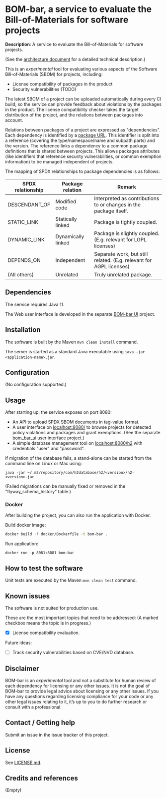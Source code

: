 # BOM-bar, a service to evaluate the Bill-of-Materials for software projects

**Description**:  A service to evaluate the Bill-of-Materials for software projects.

(See the [architecture document](docs/architecture.md) for a detailed technical description.)

This is an _experimental_ tool for evaluating various aspects of the Software 
Bill-of-Materials (SBOM) for projects, including:

- License compatibility of packages in the product
- Security vulnerabilities (TODO)

The latest SBOM of a project can be uploaded automatically during every CI build, so
the service can provide feedback about violations by the packages in the product. The
license compatibility checker takes the target distribution of the project, and the 
relations between packages into account. 

Relations between packages of a project are expressed as "dependencies". Each dependency 
is identified by a [package URL](https://github.com/package-url/purl-spec). This 
identifier is split into a reference (covering the type/namespace/name and subpath parts) 
and the version. The reference links a dependency to a common package definitions that is
shared between projects. This allows packages attributes (like identifiers that 
reference security vulnerabilities, or common exemption information) to be managed 
independent of projects.

The mapping of SPDX relationships to package dependencies is as follows:

SPDX relationship | Package relation | Remark
------------------|------------------|--------
DESCENDANT_OF     | Modified code | Interpreted as contributions to or changes in the package itself.
STATIC_LINK       | Statically linked | Package is tightly coupled.
DYNAMIC_LINK      | Dynamically linked | Package is slightly coupled. (E.g. relevant for LGPL licenses)
DEPENDS_ON        | Independent | Separate work, but still related. (E.g. relevant for AGPL licenses)
(All others)      | Unrelated | Truly unrelated package.

## Dependencies

The service requires Java 11.

The Web user interface is developed in the separate 
[BOM-bar UI](https://github.com/philips-software/bom-bar-ui) project.

## Installation

The software is built by the Maven `mvn clean install` command.

The server is started as a standard Java executable using `java -jar <application-name>.jar`.

## Configuration

(No configuration supported.)

## Usage

After starting up, the service exposes on port 8080:
* An API to upload SPDX SBOM documents in tag-value format.
* A user interface on [localhost:8080/](http://localhost:80080) to browse projects
  for detected policy violations and packages and grant exemptions.
  (See the separate [bom_bar_ui](https://github.com/philips-software/bom_bar_ui)
  user interface project.)
* A simple database management tool on [localhost:8080/h2](http://localhost:8080/h2)
  with credentials "user" and "password".

If migration of the database fails, a stand-alone can be started from the
command line on Linux or Mac using:

    java -jar ~/.m2/repository/com/h2database/h2/<version>/h2-<version>.jar

(Failed migrations can be manually fixed or removed in the "flyway_schema_history"
table.)

### Docker

After building the project, you can also run the application with Docker.

Build docker image:
```bash
docker build -f docker/Dockerfile -t bom-bar .
```

Run application:
```
docker run -p 8081:8081 bom-bar
```

## How to test the software

Unit tests are executed by the Maven `mvn clean test` command.

## Known issues
The software is not suited for production use.

These are the most important topics that need to be addressed:
(A marked checkbox means the topic is in progress.)

- [x] License compatibility evaluation.

Future ideas:
- [ ] Track security vulnerabilities based on CVE/NVD database.

## Disclaimer
BOM-bar is an _experimental_ tool and not a substitute for human review 
of each dependency for licensing or any other issues. It is not the goal 
of BOM-bar to provide legal advice about licensing or any other issues. 
If you have any questions regarding licensing compliance for your code 
or any other legal issues relating to it, it’s up to you to do further 
research or consult with a professional.

## Contact / Getting help

Submit an issue in the issue tracker of this project.

## License

See [LICENSE.md](LICENSE.md).

## Credits and references

(Empty)


